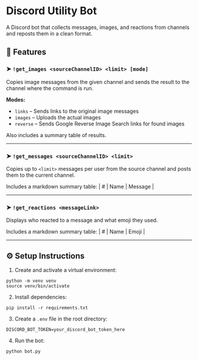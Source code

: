 # Discord Utility Bot

A Discord bot that collects messages, images, and reactions from channels and reposts them in a clean format.

## 🔧 Features

### ➤ `!get_images <sourceChannelID> <limit> [mode]`
Copies image messages from the given channel and sends the result to the channel where the command is run.

**Modes:**
- `links` – Sends links to the original image messages  
- `images` – Uploads the actual images  
- `reverse` – Sends Google Reverse Image Search links for found images

Also includes a summary table of results.

---

### ➤ `!get_messages <sourceChannelID> <limit>`
Copies up to `<limit>` messages per user from the source channel and posts them to the current channel.

Includes a markdown summary table:
| # | Name | Message |

---

### ➤ `!get_reactions <messageLink>`
Displays who reacted to a message and what emoji they used.

Includes a markdown summary table:
| # | Name | Emoji |

---

## ⚙️ Setup Instructions

1. Create and activate a virtual environment:
```
python -m venv venv
source venv/bin/activate
```

2. Install dependencies:
```
pip install -r requirements.txt
```

3. Create a `.env` file in the root directory:
```
DISCORD_BOT_TOKEN=your_discord_bot_token_here
```

4. Run the bot:
```
python bot.py
```

